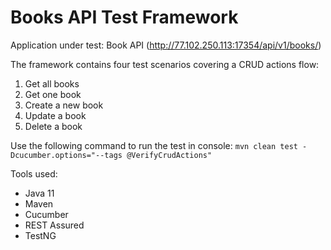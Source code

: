 # Books API Test Framework

Application under test: Book API (http://77.102.250.113:17354/api/v1/books/)

The framework contains four test scenarios covering a CRUD actions flow:
1. Get all books
2. Get one book
3. Create a new book
4. Update a book
5. Delete a book

Use the following command to run the test in console:
`mvn clean test -Dcucumber.options="--tags @VerifyCrudActions" `

Tools used:
- Java 11
- Maven
- Cucumber
- REST Assured
- TestNG
